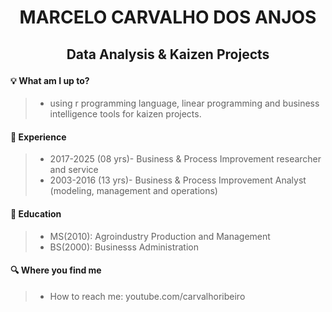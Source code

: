 
# <p align=center>MARCELO CARVALHO DOS ANJOS</p>

## <p align=center>Data Analysis & Kaizen Projects</p>


#### :bulb: What am I up to?
>- using r programming language, linear programming and business intelligence tools for kaizen projects. 

#### :runner: Experience
>- 2017-2025 (08 yrs)- Business & Process Improvement researcher and service
>- 2003-2016 (13 yrs)- Business & Process Improvement Analyst (modeling, management and operations)

#### :school: Education
>- MS(2010): Agroindustry Production and Management
>- BS(2000): Businesss Administration

#### :mag: Where you find me
>- How to reach me: youtube.com/carvalhoribeiro

<!--
**factorialmap/factorialmap** is a ✨ _special_ ✨ repository because its `README.md` (this file) appears on your GitHub profile.

-->

